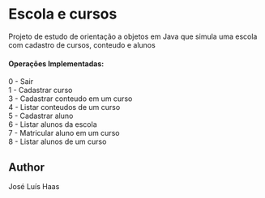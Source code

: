 # Escola e cursos 
Projeto de estudo de orientação a objetos em Java que simula uma escola com cadastro de cursos, conteudo e alunos

#### Operações Implementadas:
0 - Sair  
1 - Cadastrar curso  
3 - Cadastrar conteudo em um curso  
4 - Listar conteudos de um curso  
5 - Cadastrar aluno  
6 - Listar alunos da escola  
7 - Matricular aluno em um curso  
8 - Listar alunos de um curso  

## Author
José Luís Haas